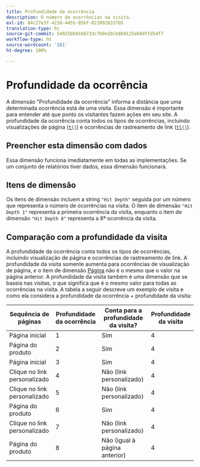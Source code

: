 ```yaml
---
title: Profundidade da ocorrência
description: O número de ocorrências na visita.
exl-id: 84c27e3f-4228-4455-95bf-0239928337b5
translation-type: ht
source-git-commit: 549258b0168733c7b0e28cb8b9125e68dffd5df7
workflow-type: ht
source-wordcount: '261'
ht-degree: 100%

---
```


# Profundidade da ocorrência

A dimensão &quot;Profundidade da ocorrência&quot; informa a distância que uma determinada ocorrência está de uma visita. Essa dimensão é importante para entender até que ponto os visitantes fazem ações em seu site. A profundidade da ocorrência conta todos os tipos de ocorrências, incluindo visualizações de página ([`t()`](/help/implement/vars/functions/t-method.md)) e ocorrências de rastreamento de link ([`tl()`](/help/implement/vars/functions/tl-method.md)).

## Preencher esta dimensão com dados

Essa dimensão funciona imediatamente em todas as implementações. Se um conjunto de relatórios tiver dados, essa dimensão funcionará.

## Itens de dimensão

Os itens de dimensão incluem a string `"Hit Depth"` seguida por um número que representa o número de ocorrências na visita. O item de dimensão `"Hit Depth 1"` representa a primeira ocorrência da visita, enquanto o item de dimensão `"Hit Depth 8"` representa a 8ª ocorrência da visita.

## Comparação com a profundidade da visita

A profundidade da ocorrência conta todos os tipos de ocorrências, incluindo visualização de página e ocorrências de rastreamento de link. A profundidade da visita somente aumenta para ocorrências de visualização de página, _e_ o item de dimensão [Página](page.md) não é o mesmo que o valor na página anterior. A profundidade da visita também é uma dimensão que se baseia nas visitas, o que significa que é o mesmo valor para todas as ocorrências na visita. A tabela a seguir descreve um exemplo de visita e como ela considera a profundidade da ocorrência + profundidade da visita:

| Sequência de páginas | Profundidade da ocorrência | Conta para a profundidade da visita? | Profundidade da visita |
| --- | --- | --- | --- |
| Página inicial | 1 | Sim | 4 |
| Página do produto | 2 | Sim | 4 |
| Página inicial | 3 | Sim | 4 |
| Clique no link personalizado | 4 | Não (link personalizado) | 4 |
| Clique no link personalizado | 5 | Não (link personalizado) | 4 |
| Página do produto | 6 | Sim | 4 |
| Clique no link personalizado | 7 | Não (link personalizado) | 4 |
| Página do produto | 8 | Não (igual à página anterior) | 4 |
